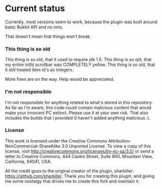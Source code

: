 # Current status
Currently, most versions seem to work, because the plugin was built around basic Bukkit API and no nms.

That doesn't mean that things won't break. 
### This thing is so old
This thing is so old, that it used to require jdk 1.5.
This thing is so old, that my entire intllij scrollbar was COMPLETELY yellow.
This thing is so old, that it still treated item id's as integers.

More fixes are on the way. Help would be appreciated.


### I'm not responsible
I'm not responsible for anything related to what's stored in this repository. As far as I'm aware, this code could contain malicious
content that would make your innocent PC extinct. Please use it at your own risk.
That also includes the builds that I provided (I haven't added anything malicious :).

### License
This work is licensed under the Creative Commons Attribution-NonCommercial-ShareAlike 3.0 Unported License.
To view a copy of this license, visit http://creativecommons.org/licenses/by-nc-sa/3.0/
or send a letter to Creative Commons, 444 Castro Street, Suite 900, Mountain View, California, 94041, USA.

All the credit goes to the original creator of the plugin, sharkiller: https://github.com/sharkiller. Thank you for creating this plugin, and giving me some nostalgy that drives me to create this fork and maintain it.
